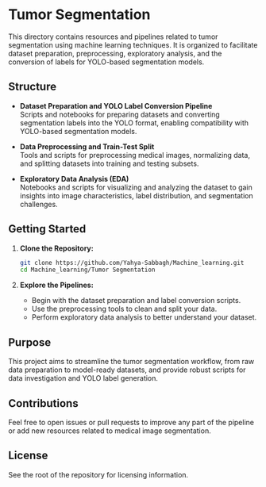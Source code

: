 # Tumor Segmentation

This directory contains resources and pipelines related to tumor segmentation using machine learning techniques. It is organized to facilitate dataset preparation, preprocessing, exploratory analysis, and the conversion of labels for YOLO-based segmentation models.

## Structure

- **Dataset Preparation and YOLO Label Conversion Pipeline**  
  Scripts and notebooks for preparing datasets and converting segmentation labels into the YOLO format, enabling compatibility with YOLO-based segmentation models.

- **Data Preprocessing and Train-Test Split**  
  Tools and scripts for preprocessing medical images, normalizing data, and splitting datasets into training and testing subsets.

- **Exploratory Data Analysis (EDA)**  
  Notebooks and scripts for visualizing and analyzing the dataset to gain insights into image characteristics, label distribution, and segmentation challenges.

## Getting Started

1. **Clone the Repository:**  
   ```bash
   git clone https://github.com/Yahya-Sabbagh/Machine_learning.git
   cd Machine_learning/Tumor Segmentation
   ```

2. **Explore the Pipelines:**  
   - Begin with the dataset preparation and label conversion scripts.
   - Use the preprocessing tools to clean and split your data.
   - Perform exploratory data analysis to better understand your dataset.

## Purpose

This project aims to streamline the tumor segmentation workflow, from raw data preparation to model-ready datasets, and provide robust scripts for data investigation and YOLO label generation.

## Contributions

Feel free to open issues or pull requests to improve any part of the pipeline or add new resources related to medical image segmentation.

## License

See the root of the repository for licensing information.
